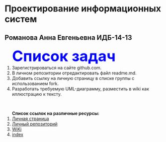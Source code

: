 # Проектирование информационных систем
## Романова Анна Евгеньевна ИДБ-14-13
<body>
<ol><strong> <font size=10 color="blue">
Список задач</strong></font><br> 
  </body>
<li>Зарегистрироваться на сайте github.com.<br>
<li>В личном репозитории отредактировать файл readme.md.<br>
<li>Добавить ссылку на личную страницу в списке группы с использованием fork.<br>
<li>Разработать требуемую UML-диаграмму, разместить в wiki как иллюстрацию к тексту.</ol><br>
<ol><strong>Список ссылок на различные ресурсы:</strong><br>
<li><a href="https://github.com/kaysarov">Личная страница</a><br>
<li><a href="https://github.com/kaysarov/kaysarov">Личный репозиторий</a><br>
<li><a href="https://github.com/kaysarov/kaysarov/wiki">WiKi</a><br>
<li><a href="https://kaysarov.github.io">index</a></ol><br>
